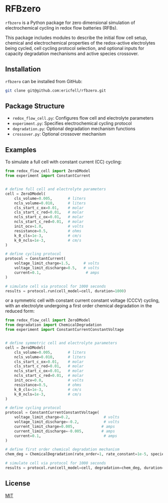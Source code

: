 

# RFBzero

`rfbzero` is a Python package for zero dimensional simulation of electrochemical cycling in redox flow batteries (RFBs). 

This package includes modules to describe the initial flow cell setup, chemical and electrochemical properties of the redox-active electrolytes being cycled, cell cycling protocol selection, and optional inputs for capacity degradation mechanisms and active species crossover.

## Installation

`rfbzero` can be installed from GitHub:

```bash
git clone git@github.com:ericfell/rfbzero.git
```

##  Package Structure

- `redox_flow_cell.py`: Configures flow cell and electrolyte parameters
- `experiment.py`: Specifies electrochemical cycling protocol
- `degradation.py`: Optional degradation mechanism functions
- `crossover.py`: Optional crossover mechanism


## Examples

To simulate a full cell with constant current (CC) cycling:

```python
from redox_flow_cell import ZeroDModel
from experiment import ConstantCurrent


# define full cell and electrolyte parameters
cell = ZeroDModel(
    cls_volume=0.005,       # liters
    ncls_volume=0.010,      # liters
    cls_start_c_ox=0.01,    # molar
    cls_start_c_red=0.01,   # molar
    ncls_start_c_ox=0.01,   # molar
    ncls_start_c_red=0.01,  # molar
    init_ocv=1.0,           # volts
    resistance=0.5,         # ohms
    k_0_cls=1e-3,           # cm/s
    k_0_ncls=1e-3,          # cm/s
)

# define cycling protocol
protocol = ConstantCurrent(
    voltage_limit_charge=1.5,      # volts
    voltage_limit_discharge=0.5,   # volts
    current=0.1,                    # amps
)

# simulate cell via protocol for 1000 seconds
results = protocol.run(cell_model=cell, duration=1000)
```

or a symmetric cell with constant current constant voltage (CCCV) cycling, with an electrolyte undergoing a first order chemical degradation in the reduced form:

```python
from redox_flow_cell import ZeroDModel
from degradation import ChemicalDegradation
from experiment import ConstantCurrentConstantVoltage


# define symmetric cell and electrolyte parameters
cell = ZeroDModel(
    cls_volume=0.005,       # liters
    ncls_volume=0.010,      # liters
    cls_start_c_ox=0.01,    # molar
    cls_start_c_red=0.01,   # molar
    ncls_start_c_ox=0.01,   # molar
    ncls_start_c_red=0.01,  # molar
    init_ocv=0.0,           # volts
    resistance=0.5,         # ohms
    k_0_cls=1e-3,           # cm/s
    k_0_ncls=1e-3,          # cm/s
)

# define cycling protocol
protocol = ConstantCurrentConstantVoltage(
    voltage_limit_charge=0.2,               # volts
    voltage_limit_discharge=-0.2,           # volts
    current_limit_charge=0.005,            # amps
    current_limit_discharge=-0.005,        # amps
    current=0.1,                            # amps
)

# define first order chemical degradation mechanism
chem_deg = ChemicalDegradation(rate_order=1, rate_constant=1e-5, species='red')

# simulate cell via protocol for 1000 seconds
results = protocol.run(cell_model=cell, degradation=chem_deg, duration=1000)
```



## License
[MIT](https://choosealicense.com/licenses/mit/) 
